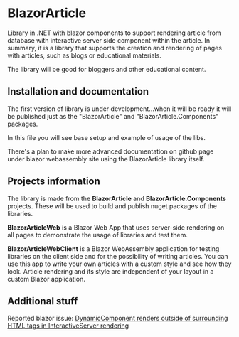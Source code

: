 # BlazorArticle

Library in .NET with blazor components to support rendering article from database with interactive server side component within the article. In summary, it is a library that supports the creation and rendering of pages with articles, such as blogs or educational materials.

The library will be good for bloggers and other educational content.

## Installation and documentation

The first version of library is under development...when it will be ready it will be published just as the "BlazorArticle" and "BlazorArticle.Components" packages.

In this file you will see base setup and example of usage of the libs.

There's a plan to make more advanced documentation on github page under blazor webassembly site using the BlazorArticle library itself.

## Projects information

The library is made from the **BlazorArticle** and **BlazorArticle.Components** projects. These will be used to build and publish nuget packages of the libraries.

**BlazorArticleWeb** is a Blazor Web App that uses server-side rendering on all pages to demonstrate the usage of libraries and test them.

**BlazorArticleWebClient** is a Blazor WebAssembly application for testing libraries on the client side and for the possibility of writing articles. You can use this app to write your own articles with a custom style and see how they look. Article rendering and its style are independent of your layout in a custom Blazor application.


## Additional stuff

Reported blazor issue: [DynamicComponent renders outside of surrounding HTML tags in InteractiveServer rendering](https://github.com/dotnet/aspnetcore/issues/61760)